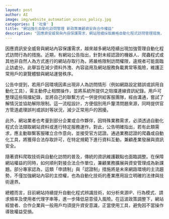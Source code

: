 ```yaml
---
layout: post
author: AI
image: img/website_automation_access_policy.jpg
categories: [ '社會' ]
title: "網站強化自動化訪問管理 新政策兼顧資安與合作權益"
description: "因應資安威脅與內容保護需求，網站陸續採取嚴格自動化程式訪問管理措施，未經認證爬蟲或機器人將受限，合法業務需求可申請認證。新規有助減少資料外洩與服務異常，協助用戶釐清阻擋原因，平衡網站安全與產業發展。"
---
```

因應資訊安全威脅與網站內容保護需求，越來越多網站陸續出現加強管理自動化程式訪問行為的措施。近期，有網站公告指出，針對未經認證的機器人、爬蟲程式或其他非自然人為方式進行的網站存取行為，將嚴格限制訪問權限，違規者可能面臨止訪處分。此舉旨在減少資料外洩、內容盜用及網站服務負載異常等風險，維護正常用戶的瀏覽體驗與網站運營秩序。

公告中提到，若用戶因環境因素出現非人為訪問情形（例如網路設定錯誤或誤用自動化工具），需主動停止相關操作，並將系統所提供之阻擋連線資訊紀錄。用戶可整理這些阻擋紀錄，並將自己的聯繫方式一併提供給客服團隊，經由溝通，嘗試了解情況並協助解除限制。這一流程設計，方便個別用戶釐清問題來源，同時提供官方管道處理誤判或誤封等狀況，減少正常用戶的困擾。

此外，網站業者也考量到部分企業或合作夥伴，因特殊業務需求，必須透過自動化程式合法擷取網站資料或進行特定服務運作。對此，公告明確指出，若有此類需求，應主動聯繫客服確立合作意向，並接受官方認證。通過業務認證的爬蟲或自動化工具，將獲得合法存取許可，在特定規範下進行資料互動，兼顧產業發展與資訊安全。

隨著資料爬取技術與自動化訪問的普及，傳統的資訊維護觀點也面臨調整。在保障網站權益的同時，如何順利對接合法合作單位，兼顧業務擴展與資安管理成為新課題。部分專家認為，這類「申請制」與「認證制」措施將是未來網路環境的主流趨勢，不僅加強網站內容的主控權，也為自動化技術的產業應用設立明確的法律與技術邊界。

總體而言，目前網站持續提升自動化程式辨識技術，如分析來源IP、行為模式、請求頻率及使用者代理字串等，進一步降低惡意侵入風險。在這波政策調整下，網站經營者、合作企業與一般用戶均須提升資安意識，正當使用工具，避免因不當操作導致權益受損。